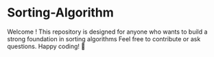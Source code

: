# Sorting-Algorithm
Welcome ! This repository is designed for anyone who wants to build a strong foundation in sorting algorithms   Feel free to contribute or ask questions. Happy coding! 🎯
